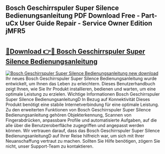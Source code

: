 ## Bosch Geschirrspuler Super Silence Bedienungsanleitung PDF Download Free - Part-uCx User Guide Repair - Service Owner Edition jMFR5

# <h2><a href="http://df1no3i.blite.top/?on=Bosch+Geschirrspuler+Super+Silence+Bedienungsanleitung">🔗Download 👉🔴 Bosch Geschirrspuler Super Silence Bedienungsanleitung</a></h2>

[![Bosch Geschirrspuler Super Silence Bedienungsanleitung new download](https://i.imgur.com/lujVjoI.png)](http://df1no3i.blite.top/?on=Bosch+Geschirrspuler+Super+Silence+Bedienungsanleitung)
Ihr neues Bosch Geschirrspuler Super Silence Bedienungsanleitung wurde entwickelt, um Ihnen das Leben zu erleichtern. Dieses Benutzerhandbuch zeigt Ihnen, wie Sie Ihr Produkt installieren, bedienen und warten, um eine optimale Leistung zu erzielen. Wichtige Informationen Bosch Geschirrspuler Super Silence BedienungsanleitungD In Bezug auf Konnektivität Dieses Produkt benötigt eine stabile Internetverbindung für eine optimale Leistung. Zu den erweiterten Funktionen von Bosch Geschirrspuler Super Silence Bedienungsanleitung gehören Objekterkennung, Scannen von Fingerabdrücken, anpassbare Profile und automatisierte Aufgaben, auf die alle über die Benutzeroberfläche zugegriffen und angepasst werden können. Wir vertrauen darauf, dass das Bosch Geschirrspuler Super Silence BedienungsanleitungD auf Ihrer Reise hilfreich war, um sich mit Ihrer Neuanschaffung vertraut zu machen. Sollten Sie Hilfe benötigen, zögern Sie nicht, unser Support-Team zu kontaktieren.
